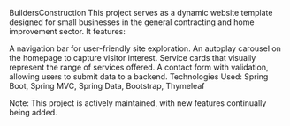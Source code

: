 BuildersConstruction
This project serves as a dynamic website template designed for small businesses in the general contracting and home improvement sector. It features:

A navigation bar for user-friendly site exploration.
An autoplay carousel on the homepage to capture visitor interest.
Service cards that visually represent the range of services offered.
A contact form with validation, allowing users to submit data to a backend.
Technologies Used: Spring Boot, Spring MVC, Spring Data, Bootstrap, Thymeleaf

Note: This project is actively maintained, with new features continually being added.
